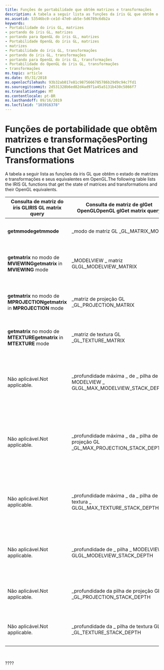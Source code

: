 ```yaml
---
title: Funções de portabilidade que obtêm matrizes e transformações
description: A tabela a seguir lista as funções da íris GL que obtêm o estado de matrizes e transformações e seus equivalentes em OpenGL.
ms.assetid: 53546bc0-ce1d-47e0-ab5e-5d6789c6db2a
keywords:
- Portabilidade do íris GL, matrizes
- portando do íris GL, matrizes
- portando para OpenGL do íris GL, matrizes
- Portabilidade OpenGL do íris GL, matrizes
- matrizes
- Portabilidade do íris GL, transformações
- portando do íris GL, transformações
- portando para OpenGL do íris GL, transformações
- Portabilidade do OpenGL do íris GL, transformações
- transformações
ms.topic: article
ms.date: 05/31/2018
ms.openlocfilehash: 93b32ab017e81c9875666785786b29d9c94c7fd1
ms.sourcegitcommit: 2d531328b6ed82d4ad971a45a5131b430c5866f7
ms.translationtype: MT
ms.contentlocale: pt-BR
ms.lasthandoff: 09/16/2019
ms.locfileid: "103916378"
---
```

# <a name="porting-functions-that-get-matrices-and-transformations"></a><span data-ttu-id="d7307-113">Funções de portabilidade que obtêm matrizes e transformações</span><span class="sxs-lookup"><span data-stu-id="d7307-113">Porting Functions that Get Matrices and Transformations</span></span>

<span data-ttu-id="d7307-114">A tabela a seguir lista as funções da íris GL que obtêm o estado de matrizes e transformações e seus equivalentes em OpenGL.</span><span class="sxs-lookup"><span data-stu-id="d7307-114">The following table lists the IRIS GL functions that get the state of matrices and transformations and their OpenGL equivalents.</span></span>



| <span data-ttu-id="d7307-115">Consulta de matriz do íris GL</span><span class="sxs-lookup"><span data-stu-id="d7307-115">IRIS GL matrix query</span></span>                  | <span data-ttu-id="d7307-116">Consulta de matriz de glGet OpenGL</span><span class="sxs-lookup"><span data-stu-id="d7307-116">OpenGL glGet matrix query</span></span>         | <span data-ttu-id="d7307-117">Significado</span><span class="sxs-lookup"><span data-stu-id="d7307-117">Meaning</span></span>                                                         |
|---------------------------------------|-----------------------------------|-----------------------------------------------------------------|
| <span data-ttu-id="d7307-118">**getmmode**</span><span class="sxs-lookup"><span data-stu-id="d7307-118">**getmmode**</span></span>                          | <span data-ttu-id="d7307-119">\_modo de matriz GL \_</span><span class="sxs-lookup"><span data-stu-id="d7307-119">GL\_MATRIX\_MODE</span></span>                  | <span data-ttu-id="d7307-120">Retorna o modo de matriz atual.</span><span class="sxs-lookup"><span data-stu-id="d7307-120">Returns the current matrix mode.</span></span>                                |
| <span data-ttu-id="d7307-121">**getmatrix** no modo de **MVIEWING**</span><span class="sxs-lookup"><span data-stu-id="d7307-121">**getmatrix** in **MVIEWING** mode</span></span>    | <span data-ttu-id="d7307-122">\_MODELVIEW \_ matriz GL</span><span class="sxs-lookup"><span data-stu-id="d7307-122">GL\_MODELVIEW\_MATRIX</span></span>             | <span data-ttu-id="d7307-123">Retorna uma cópia da matriz de exibição de modelo atual.</span><span class="sxs-lookup"><span data-stu-id="d7307-123">Returns a copy of the current model-view matrix.</span></span>                |
| <span data-ttu-id="d7307-124">**getmatrix** no modo de **MPROJECTION**</span><span class="sxs-lookup"><span data-stu-id="d7307-124">**getmatrix** in **MPROJECTION** mode</span></span> | <span data-ttu-id="d7307-125">\_matriz de projeção GL \_</span><span class="sxs-lookup"><span data-stu-id="d7307-125">GL\_PROJECTION\_MATRIX</span></span>            | <span data-ttu-id="d7307-126">Retorna uma cópia da matriz de projeção atual.</span><span class="sxs-lookup"><span data-stu-id="d7307-126">Returns a copy of the current projection matrix.</span></span>                |
| <span data-ttu-id="d7307-127">**getmatrix** no modo de **MTEXTURE**</span><span class="sxs-lookup"><span data-stu-id="d7307-127">**getmatrix** in **MTEXTURE** mode</span></span>    | <span data-ttu-id="d7307-128">\_matriz de textura GL \_</span><span class="sxs-lookup"><span data-stu-id="d7307-128">GL\_TEXTURE\_MATRIX</span></span>               | <span data-ttu-id="d7307-129">Retorna uma cópia da matriz de textura atual.</span><span class="sxs-lookup"><span data-stu-id="d7307-129">Returns a copy of the current texture matrix.</span></span>                   |
| <span data-ttu-id="d7307-130">Não aplicável.</span><span class="sxs-lookup"><span data-stu-id="d7307-130">Not applicable.</span></span>                       | <span data-ttu-id="d7307-131">\_profundidade máxima \_ de \_ pilha de MODELVIEW \_ GL</span><span class="sxs-lookup"><span data-stu-id="d7307-131">GL\_MAX\_MODELVIEW\_STACK\_DEPTH</span></span>  | <span data-ttu-id="d7307-132">Retorna a profundidade máxima com suporte da pilha de matriz de exibição de modelo.</span><span class="sxs-lookup"><span data-stu-id="d7307-132">Returns maximum supported depth of the model-view matrix stack.</span></span> |
| <span data-ttu-id="d7307-133">Não aplicável.</span><span class="sxs-lookup"><span data-stu-id="d7307-133">Not applicable.</span></span>                       | <span data-ttu-id="d7307-134">\_profundidade máxima \_ da \_ pilha de projeção GL \_</span><span class="sxs-lookup"><span data-stu-id="d7307-134">GL\_MAX\_PROJECTION\_STACK\_DEPTH</span></span> | <span data-ttu-id="d7307-135">Retorna a profundidade máxima com suporte da pilha da matriz de projeção.</span><span class="sxs-lookup"><span data-stu-id="d7307-135">Returns maximum supported depth of the projection matrix stack.</span></span> |
| <span data-ttu-id="d7307-136">Não aplicável.</span><span class="sxs-lookup"><span data-stu-id="d7307-136">Not applicable.</span></span>                       | <span data-ttu-id="d7307-137">\_profundidade máxima \_ da \_ pilha de textura \_ GL</span><span class="sxs-lookup"><span data-stu-id="d7307-137">GL\_MAX\_TEXTURE\_STACK\_DEPTH</span></span>    | <span data-ttu-id="d7307-138">Retorna a profundidade máxima com suporte da pilha de matriz de textura.</span><span class="sxs-lookup"><span data-stu-id="d7307-138">Returns maximum supported depth of the texture matrix stack.</span></span>    |
| <span data-ttu-id="d7307-139">Não aplicável.</span><span class="sxs-lookup"><span data-stu-id="d7307-139">Not applicable.</span></span>                       | <span data-ttu-id="d7307-140">\_profundidade de \_ pilha \_ MODELVIEW GL</span><span class="sxs-lookup"><span data-stu-id="d7307-140">GL\_MODELVIEW\_STACK\_DEPTH</span></span>       | <span data-ttu-id="d7307-141">Retorna o número de matrizes na pilha de exibição do modelo.</span><span class="sxs-lookup"><span data-stu-id="d7307-141">Returns number of matrices on the model view stack.</span></span>             |
| <span data-ttu-id="d7307-142">Não aplicável.</span><span class="sxs-lookup"><span data-stu-id="d7307-142">Not applicable.</span></span>                       | <span data-ttu-id="d7307-143">\_profundidade da pilha de projeção GL \_ \_</span><span class="sxs-lookup"><span data-stu-id="d7307-143">GL\_PROJECTION\_STACK\_DEPTH</span></span>      | <span data-ttu-id="d7307-144">Retorna o número de matrizes na pilha de projeção.</span><span class="sxs-lookup"><span data-stu-id="d7307-144">Returns number of matrices on the projection stack.</span></span>             |
| <span data-ttu-id="d7307-145">Não aplicável.</span><span class="sxs-lookup"><span data-stu-id="d7307-145">Not applicable.</span></span>                       | <span data-ttu-id="d7307-146">\_profundidade da \_ pilha de textura GL \_</span><span class="sxs-lookup"><span data-stu-id="d7307-146">GL\_TEXTURE\_STACK\_DEPTH</span></span>         | <span data-ttu-id="d7307-147">Retorna o número de matrizes na pilha de textura.</span><span class="sxs-lookup"><span data-stu-id="d7307-147">Returns number of matrices on the texture stack.</span></span>                |



 

<span data-ttu-id="d7307-148">??</span><span class="sxs-lookup"><span data-stu-id="d7307-148">??</span></span>

 

 




